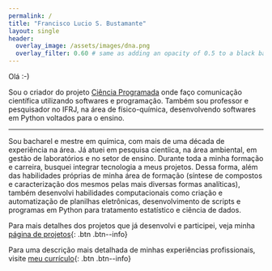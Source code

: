 ```yaml
---
permalink: /
title: "Francisco Lucio S. Bustamante"
layout: single
header:
  overlay_image: /assets/images/dna.png
  overlay_filter: 0.60 # same as adding an opacity of 0.5 to a black background
---
```


Olá :-)

Sou o criador do projeto [Ciência Programada](https://cienciaprogramada.com.br/) onde faço comunicação científica utilizando softwares e programação. Também sou professor e pesquisador no IFRJ, na área de físico-química, desenvolvendo softwares em Python voltados para o ensino. 

---

Sou bacharel e mestre em química, com mais de uma década de experiência na área. Já atuei em pesquisa cientíica, na área ambiental, em gestão de laboratórios e no setor de ensino. Durante toda a minha formação e carreira, busquei integrar tecnologia a meus projetos. Dessa forma, além das habilidades próprias de minha área de formação (síntese de compostos e caracterização dos mesmos pelas mais diversas formas analíticas), também desenvolvi habilidades computacionais como criação e automatização de planilhas eletrônicas, desenvolvimento de scripts e programas em Python para tratamento estatístico e ciência de dados.

Para mais detalhes dos projetos que já desenvolvi e participei, veja minha [página de projetos](projects.md){: .btn .btn--info}

Para uma descrição mais detalhada de minhas experiências profissionais, visite [meu currículo](about.md){: .btn .btn--info}
